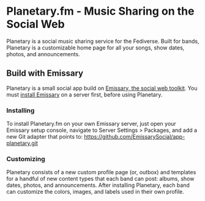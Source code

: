 # Planetary.fm - Music Sharing on the Social Web

Planetary is a social music sharing service for the Fediverse. Built for bands, Planetary is a customizable home page for all your songs, show dates, photos, and announcements.  

## Build with Emissary
Planetary is a small social app build on [Emissary, the social web toolkit](https://emissary.dev). You must [install Emissary](https://emissary.dev/installation) on a server first, before using Planetary.

### Installing
To install Planetary.fm on your own Emissary server, just open your Emissary setup console, navigate to Server Settings > Packages, and add a new Git adapter that points to: https://github.com/EmissarySocial/app-planetary.git

### Customizing
Planetary consists of a new custom profile page (or, outbox) and templates for a handful of new content types that each band can post: albums, show dates, photos, and announcements.  After installing Planetary, each band can customize the colors, images, and labels used in their own profile.
